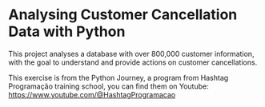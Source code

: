 # Analysing Customer Cancellation Data with Python

This project analyses a database with over 800,000 customer information, with the goal to understand and provide actions on customer cancellations.

This exercise is from the Python Journey, a program from Hashtag Programação training school, you can find them on Youtube: https://www.youtube.com/@HashtagProgramacao 
